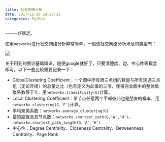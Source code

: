 ```yaml
---
title: 社交网络分析
date: 2017-11-20 19:28:31
categories: Python
---
```


*------好困乏。*

使用`networkx`进行社交网络分析非常简单，一般做社交网络分析涉及的类型有：

![](http://okqlmzer2.bkt.clouddn.com/%E5%BE%AE%E4%BF%A1%E6%88%AA%E5%9B%BE_20171120193301.png)
<!-- more -->
关于用到的图论基础知识，随便google就好了，只要清楚度、边、中心性等概念即可。以下一些比较重要记录一下：
+ GlobalClustering Coefficient：一个图中所有闭三点组的数量与所有连通三点组（无论开闭）的总量之比（也有定义为此值的三倍，使得完全图中的整体集聚系数等于1），用`networkx.transitivity(G)`计算。
+ Local Clustering Coefficient：某节点任意两个平邮彼此也是朋友的概率，用`networkx.clustering(G,'F')`计算。
+ 平均聚类系数：`networkx.average_clustering(G)`
+ 最短路径及其节点数：`networkx.shortest_path(G,'A','H')`、`networkx.shortest_path_length(G,'A','H')`
+ 中心性：Degree Centrality、Closeness Centrality、Betweenness Centrality、Page Rank







